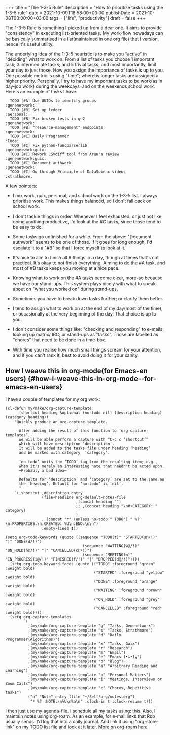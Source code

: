+++
title = "The 1-3-5 Rule"
description = "How to prioritize tasks using the 1-3-5 rule"
date = 2021-10-09T18:58:00+03:00
publishDate = 2021-10-08T00:00:00+03:00
tags = ["life", "productivity"]
draft = false
+++

The 1-3-5 Rule is something I picked up from a dear one. It aims to
provide "consistency" in executing list-oriented tasks. My work-flow
nowadays can be basically summarised in a list(maintained in one org
file) that I version, hence it's useful utility.

The underlying idea of the 1-3-5 heuristic is to make you "active" in
"deciding" what to work on. From a list of tasks you choose 1
important task; 3 intermediate tasks; and 5 trivial tasks; and most
importantly, limit your day to just those. How you assign the
importance of tasks is up to you. One possible metric is using "time";
whereby longer tasks are assigned a higher priority. Personally, I try
to have my important tasks to be work(as in day-job work) during the
weekdays; and on the weekends school work. Here's an example of
tasks I have:

```text
  TODO [#A] Use UUIDs to identify groups                                                              :genenetwork:
  TODO [#B] Set-up ledger                                                                                :personal:
  TODO [#B] Fix broken tests in gn2                                                                   :genenetwork:
  TODO [#B] "resource-management" endpoints                                                           :genenetwork:
  TODO [#C] Daily Programmer                                                                                 :Code:
  TODO [#C] Fix python-funcparserlib                                                             :genenetwork:guix:
  TODO [#C] Rework CSVdiff tool from Arun's review                                               :genenetwork:guix:
  TODO [#C] Document authwork                                                                         :genenetwork:
  TODO [#C] Go through Principle of DataScienc videos                                                   :strathmore:
```

A few pointers:

-   I mix work, guix, personal, and school work on the 1-3-5 list. I
    always prioritise work. This makes things balanced, so I don't fall
    back on school work.

-   I don't tackle things in order. Whenever I feel exhausted, or just
    not like doing anything productive, I'd look at the #C tasks, since
    those tend to be easy to do.

-   Some tasks go unfinished for a while. From the above: "Document
    authwork" seems to be one of those. If it goes for long enough, I'd
    escalate it to a "#B" so that I force myself to look at it.

-   It's nice to aim to finish all 9 things in a day, though at times
    that's not practical. It's okay to not finish everything. Aiming to
    do the #A task, and most of #B tasks keeps you moving at a nice
    pace.

-   Knowing what to work on the #A tasks become clear, more-so because
    we have our stand-ups. This system plays nicely with what to speak
    about on "what you worked on" during stand-ups.

-   Sometimes you have to break down tasks further; or clarify them
    better.

-   I tend to assign what to work on at the end of my day(most of the
    time), or occasionally at the very beginning of the day. That choice
    is up to you.

-   I don't consider some things like: "checking and responding" to
    e-mails; looking up matrix/ IRC; or stand-ups as "tasks". Those are
    labelled as "chores" that need to be done in a time-box.

-   With time you realise how much small things scream for your
    attention, and if you can't rank it, best to avoid doing it for your
    sanity.


## How I weave this in org-mode(for Emacs-en users) {#how-i-weave-this-in-org-mode--for-emacs-en-users}

I have a couple of templates for my org work:

```elisp
(cl-defun my/make/org-capture-template
      (shortcut heading &optional (no-todo nil) (description heading) (category heading))
    "Quickly produce an org-capture-template.

      After adding the result of this function to ‘org-capture-templates’,
      we will be able perform a capture with “C-c c ‘shortcut’”
      which will have description ‘description’.
      It will be added to the tasks file under heading ‘heading’
      and be marked with category  ‘category’.

      ‘no-todo’ omits the ‘TODO’ tag from the resulting item; e.g.,
      when it's merely an interesting note that needn't be acted upon.
      ─Probably a bad idea─

      Defaults for ‘description’ and ‘category’ are set to the same as
      the ‘heading’. Default for ‘no-todo’ is ‘nil’.
      "
    `(,shortcut ,description entry
                (file+headline org-default-notes-file
                               ,(concat heading "")
                               ;; ,(concat heading "\n#+CATEGORY: " category)
                               )
                , (concat "*" (unless no-todo " TODO") " %?\n:PROPERTIES:\n:CREATED: %U\n:END:\n\n")
                :empty-lines 1))

(setq org-todo-keywords (quote ((sequence "TODO(t)" "STARTED(s@/!)" "|" "DONE(d/!)")
                                  (sequence "WAITING(w@/!)" "ON_HOLD(h@/!)" "|" "CANCELLED(c@/!)")
                                  (sequence "MEETING(m)" "IN_PROGRESS(i@/!)" "FINISHED(f/!)" "|" "DROPPED(d@/!)"))))
  (setq org-todo-keyword-faces (quote (("TODO" :foreground "green" :weight bold)
                                       ("STARTED" :foreground "yellow" :weight bold)
                                       ("DONE" :foreground "orange" :weight bold)
                                       ("WAITING" :foreground "brown" :weight bold)
                                       ("ON_HOLD" :foreground "grey" :weight bold)
                                       ("CANCELLED" :foreground "red" :weight bold))))
  (setq org-capture-templates
        `(
          ,(my/make/org-capture-template "g" "Tasks, Genenetwork")
          ,(my/make/org-capture-template "s" "Tasks, Strathmore")
          ,(my/make/org-capture-template "d" "Daily Programmer(Algorithms)")
          ,(my/make/org-capture-template "x" "Tasks, Guix")
          ,(my/make/org-capture-template "r" "Research")
          ,(my/make/org-capture-template "m" "Email")
          ,(my/make/org-capture-template "e" "Emacs (•̀ᴗ•́)و")
          ,(my/make/org-capture-template "b" "Blog")
          ,(my/make/org-capture-template "a" "Arbitrary Reading and Learning")
          ,(my/make/org-capture-template "p" "Personal Matters")
          ,(my/make/org-capture-template "i" "Meetings, Interviews or Zoom Calls")
          ,(my/make/org-capture-template "c" "Chores, Repetitive tasks")
          ("n" "Note" entry (file "~/Self/org/notes.org")
           "* %? :NOTE:\n%U\n%a\n" :clock-in t :clock-resume t)))
```

I then just use my agenda-file. I schedule all my tasks using:
[this](https://orgmode.org/manual/Deadlines-and-Scheduling.html). Also, I maintain notes using org-roam. As an example, for e-mail
links that Rob usually sends: I'd log that into a daily journal. And
link it using "org-store-link" on my TODO list file and look at it
later. More on org-roam [here](https://systemcrafters.net/build-a-second-brain-in-emacs/keep-a-journal/)

